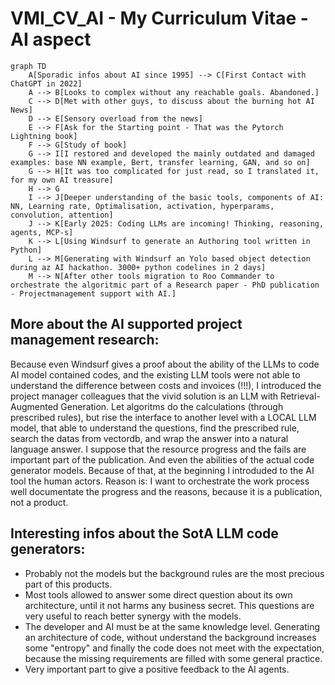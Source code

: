 # VMI_CV_AI - My Curriculum Vitae - AI aspect

```mermaid
graph TD
    A[Sporadic infos about AI since 1995] --> C[First Contact with ChatGPT in 2022]
    A --> B[Looks to complex without any reachable goals. Abandoned.]
    C --> D[Met with other guys, to discuss about the burning hot AI News]
    D --> E[Sensory overload from the news]
    E --> F[Ask for the Starting point - That was the Pytorch Lightning book]
    F --> G[Study of book]
    G --> I[I restored and developed the mainly outdated and damaged examples: base NN example, Bert, transfer learning, GAN, and so on]
    G --> H[It was too complicated for just read, so I translated it, for my own AI treasure]
    H --> G
    I --> J[Deeper understanding of the basic tools, components of AI: NN, Learning rate, Optimalisation, activation, hyperparams, convolution, attention]
    J --> K[Early 2025: Coding LLMs are incoming! Thinking, reasoning, agents, MCP-s]
    K --> L[Using Windsurf to generate an Authoring tool written in Python]
    L --> M[Generating with Windsurf an Yolo based object detection during az AI hackathon. 3000+ python codelines in 2 days]
    M --> N[After other tools migration to Roo Commander to orchestrate the algoritmic part of a Research paper - PhD publication - Projectmanagement support with AI.]    
```

## More about the AI supported project management research:
Because even Windsurf gives a proof about the ability of the LLMs to code AI model contained codes, and the existing LLM tools were not able to understand the difference between costs and invoices (!!!), I introduced the project manager colleagues that the vivid solution is an LLM with Retrieval-Augmented Generation. Let algoritms do the calculations (through prescribed rules), but rise the interface to another level with a LOCAL LLM model, that able to understand the questions, find the prescribed rule, search the datas from vectordb, and wrap the answer into a natural language answer. I suppose that the resource progress and the fails are important part of the publication. And even the abilities of the actual code generator models. Because of that, at the beginning I introduded to the AI tool the human actors. Reason is: I want to  orchestrate the work process well documentate the progress and the reasons, because it is a publication, not a product.

## Interesting infos about the SotA LLM code generators:
- Probably not the models but the background rules are the most precious part of this products.
- Most tools allowed to answer some direct question about its own architecture, until it not harms any business secret. This questions are very useful to reach better synergy with the models.
- The developer and AI must be at the same knowledge level. Generating an architecture of code, without understand the background increases some "entropy" and finally the code does not meet with the expectation, because the missing requirements are filled with some general practice.
- Very important part to give a positive feedback to the AI agents.


